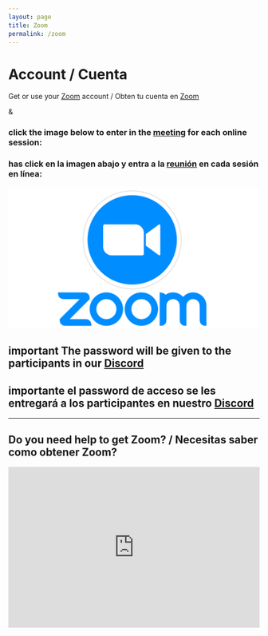 ```yaml
---
layout: page
title: Zoom
permalink: /zoom
---
```


# Account / Cuenta

Get or use your [Zoom](https://zoom.us/signup) account / Obten tu cuenta en [Zoom](https://zoom.us/signup)

&

### click the image below to enter in the [meeting](https://us02web.zoom.us/meeting/register/tZcvceypqD8rHdx2YEDEoZnW0xSORWA6DSOI) for each online session:
### has click en la imagen abajo y entra a la [reunión](https://us02web.zoom.us/meeting/register/tZcvceypqD8rHdx2YEDEoZnW0xSORWA6DSOI) en cada sesión en línea:

[![zoom logo](assets/img/zoom.png)](https://us02web.zoom.us/meeting/register/tZcvceypqD8rHdx2YEDEoZnW0xSORWA6DSOI)

## **important** The password will be given to the participants in our **[Discord](../discord)**

## **importante** el password de acceso se les entregará a los participantes en nuestro **[Discord](../discord)**

---

## Do you need help to get Zoom? / Necesitas saber como obtener Zoom?
<CENTER>
<iframe width="100%" height="322" src="https://www.youtube.com/embed/3Urm0c6Wy_4" frameborder="0" allow="accelerometer; autoplay; clipboard-write; encrypted-media; gyroscope; picture-in-picture" allowfullscreen></iframe>
</CENTER>
